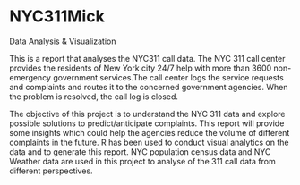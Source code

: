 # NYC311Mick
Data Analysis &amp; Visualization 

This is a  report that analyses the NYC311 call data. The NYC 311 call center provides the residents of New York city 24/7 help with more than 3600 non-emergency government services.The call center logs the service requests and complaints and routes it to the concerned government agencies. When the problem is resolved, the call log is closed. 

The objective of this project is to understand the NYC 311 data and explore possible solutions to predict/anticipate complaints. 
This report will provide some insights which could help the agencies reduce the volume of different complaints in the future. 
R has been used to conduct visual analytics on the data and to generate this report.
NYC population census data and NYC Weather data are used in this project to analyse of the 311 call data from different perspectives.
